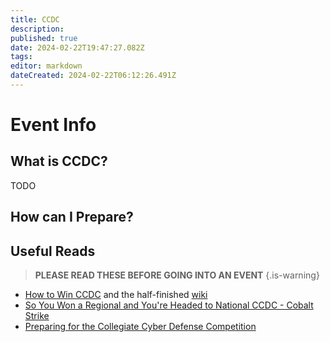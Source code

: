 ```yaml
---
title: CCDC
description: 
published: true
date: 2024-02-22T19:47:27.082Z
tags: 
editor: markdown
dateCreated: 2024-02-22T06:12:26.491Z
---
```


# Event Info
## What is CCDC?
TODO

## How can I Prepare?

## Useful Reads
> **PLEASE READ THESE BEFORE GOING INTO AN EVENT**
{.is-warning}

- [How to Win CCDC](https://docs.google.com/presentation/d/1pPXLg3KqwSMLRCNRfows5QnVI2mLjSmll5vN2WHMFJg/edit#slide=id.p) and the half-finished [wiki](https://howtowinccdc.com/wiki/)
- [So You Won a Regional and You're Headed to National CCDC - Cobalt Strike](https://www.cobaltstrike.com/blog/so-you-won-a-regional-and-youre-headed-to-national-ccdc/)
- [Preparing for the Collegiate Cyber Defense Competition](https://www.nationalcyberwatch.org/wp-content/uploads/2016/03/NCC_Press_How_To_Prepare_For_the_CCDC-1.pdf)
